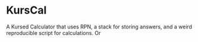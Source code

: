 # KursCal
A Kursed Calculator that uses RPN, a stack for storing answers, and a weird reproducible script for calculations. Or 
